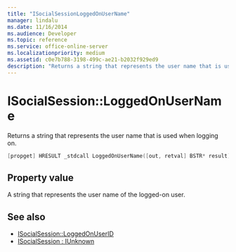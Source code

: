 ```yaml
---
title: "ISocialSessionLoggedOnUserName"
manager: lindalu
ms.date: 11/16/2014
ms.audience: Developer
ms.topic: reference
ms.service: office-online-server
ms.localizationpriority: medium
ms.assetid: c0e7b788-3198-499c-ae21-b2032f929ed9
description: "Returns a string that represents the user name that is used when logging on."
---
```


# ISocialSession::LoggedOnUserName

Returns a string that represents the user name that is used when logging on.
  
```cpp
[propget] HRESULT _stdcall LoggedOnUserName([out, retval] BSTR* result);
```

## Property value

A string that represents the user name of the logged-on user.
  
## See also

- [ISocialSession::LoggedOnUserID](isocialsession-loggedonuserid.md)  
- [ISocialSession : IUnknown](isocialsessioniunknown.md)


